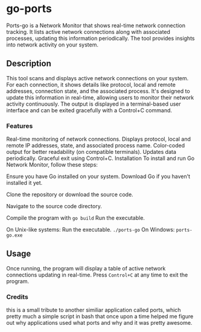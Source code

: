 # go-ports

Ports-go is a Network Monitor that shows real-time network connection tracking.
It lists active network connections along with associated processes, updating
this information periodically. The tool provides insights into network activity
on your system.

## Description

This tool scans and displays active network connections on your system. For each
connection, it shows details like protocol, local and remote addresses,
connection state, and the associated process. It's designed to update this
information in real-time, allowing users to monitor their network activity
continuously. The output is displayed in a terminal-based user interface and can
be exited gracefully with a Control+C command.

### Features

Real-time monitoring of network connections. Displays protocol, local and remote
IP addresses, state, and associated process name. Color-coded output for better
readability (on compatible terminals). Updates data periodically. Graceful exit
using Control+C. Installation To install and run Go Network Monitor, follow
these steps:

Ensure you have Go installed on your system. Download Go if you haven't
installed it yet.

Clone the repository or download the source code.

Navigate to the source code directory.

Compile the program with `go build` Run the executable.

On Unix-like systems: Run the executable. `./ports-go` On Windows:
`ports-go.exe`

## Usage

Once running, the program will display a table of active network connections
updating in real-time. Press `Control+C` at any time to exit the program.

### Credits

this is a small tribute to another similiar application called ports, which
pretty much a simple script in bash that once upon a time helped me figure out
why applications used what ports and why and it was pretty awesome.

